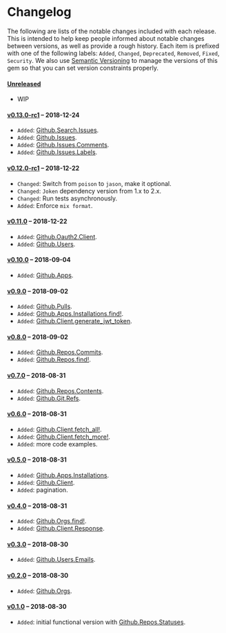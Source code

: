 # Changelog

The following are lists of the notable changes included with each release.
This is intended to help keep people informed about notable changes between
versions, as well as provide a rough history. Each item is prefixed with
one of the following labels: `Added`, `Changed`, `Deprecated`,
`Removed`, `Fixed`, `Security`. We also use [Semantic Versioning](http://semver.org)
to manage the versions of this gem so
that you can set version constraints properly.

#### [Unreleased](https://github.com/WorkflowCI/github/compare/v0.13.0-rc1...HEAD)

* WIP

#### [v0.13.0-rc1](https://github.com/WorkflowCI/github/compare/v0.13.0-rc1...v0.12.0-rc1) – 2018-12-24

* `Added`: [Github.Search.Issues](https://hexdocs.pm/github/Github.Search.Issues.html).
* `Added`: [Github.Issues](https://hexdocs.pm/github/Github.Issues.html).
* `Added`: [Github.Issues.Comments](https://hexdocs.pm/github/Github.Issues.Comments.html).
* `Added`: [Github.Issues.Labels](https://hexdocs.pm/github/Github.Issues.Labels.html).

#### [v0.12.0-rc1](https://github.com/WorkflowCI/github/compare/v0.12.0-rc1...v0.11.0) – 2018-12-22

* `Changed`: Switch from `poison` to `jason`, make it optional.
* `Changed`: `Joken` dependency version from 1.x to 2.x.
* `Changed`: Run tests asynchronously.
* `Added`: Enforce `mix format`.

#### [v0.11.0](https://github.com/WorkflowCI/github/compare/v0.10.0...v0.11.0) – 2018-12-22

* `Added`: [Github.Oauth2.Client](https://hexdocs.pm/github/Github.Oauth2.Client.html).
* `Added`: [Github.Users](https://hexdocs.pm/github/Github.Users.html).

#### [v0.10.0](https://github.com/WorkflowCI/github/compare/v0.9.0...v0.10.0) – 2018-09-04

* `Added`: [Github.Apps](https://hexdocs.pm/github/Github.Apps.html).

#### [v0.9.0](https://github.com/WorkflowCI/github/compare/v0.8.0...v0.9.0) – 2018-09-02

* `Added`: [Github.Pulls](https://hexdocs.pm/github/Github.Pulls.html).
* `Added`: [Github.Apps.Installations.find!](https://hexdocs.pm/github/Github.Apps.Installations.html#find!/2).
* `Added`: [Github.Client.generate_jwt_token](https://hexdocs.pm/github/Github.Client.html#generate_jwt_token/1).

#### [v0.8.0](https://github.com/WorkflowCI/github/compare/v0.7.0...v0.8.0) – 2018-09-02

* `Added`: [Github.Repos.Commits](https://hexdocs.pm/github/Github.Repos.Commits.html).
* `Added`: [Github.Repos.find!](https://hexdocs.pm/github/Github.Repos.html#find!/2).

#### [v0.7.0](https://github.com/WorkflowCI/github/compare/v0.6.0...v0.7.0) – 2018-08-31

* `Added`: [Github.Repos.Contents](https://hexdocs.pm/github/Github.Repos.Contents.html).
* `Added`: [Github.Git.Refs](https://hexdocs.pm/github/Github.Git.Refs.html).

#### [v0.6.0](https://github.com/WorkflowCI/github/compare/v0.5.0...v0.6.0) – 2018-08-31

* `Added`: [Github.Client.fetch_all!](https://hexdocs.pm/github/Github.Client.html#fetch_all!/1).
* `Added`: [Github.Client.fetch_more!](https://hexdocs.pm/github/Github.Client.html#fetch_more!/1).
* `Added`: more code examples.

#### [v0.5.0](https://github.com/WorkflowCI/github/compare/v0.4.0...v0.5.0) – 2018-08-31

* `Added`: [Github.Apps.Installations](https://hexdocs.pm/github/Github.Apps.Installations.html).
* `Added`: [Github.Client](https://hexdocs.pm/github/Github.Client.html).
* `Added`: pagination.

#### [v0.4.0](https://github.com/WorkflowCI/github/compare/v0.3.0...v0.4.0) – 2018-08-31

* `Added`: [Github.Orgs.find!](https://hexdocs.pm/github/Github.Orgs.html#find!/2).
* `Added`: [Github.Client.Response](https://hexdocs.pm/github/Github.Client.Response.html).

#### [v0.3.0](https://github.com/WorkflowCI/github/compare/v0.2.0...v0.3.0) – 2018-08-30

* `Added`: [Github.Users.Emails](https://hexdocs.pm/github/Github.Users.Emails.html).

#### [v0.2.0](https://github.com/WorkflowCI/github/compare/v0.1.0...v0.2.0) – 2018-08-30

* `Added`: [Github.Orgs](https://hexdocs.pm/github/Github.Orgs.html).

#### [v0.1.0](https://github.com/WorkflowCI/github/commit/456368e9fafc3416787ff1275c281f6dad236280) – 2018-08-30

* `Added`: initial functional version with [Github.Repos.Statuses](https://hexdocs.pm/github/Github.Repos.Statuses.html).
